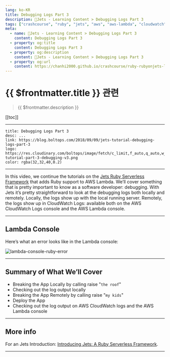```yaml
---
lang: ko-KR
title: Debugging Logs Part 3
description: 🔻Jets - Learning Content > Debugging Logs Part 3
tags: ["crashcourse", "ruby", "jets", "aws", "aws-lambda", "cloudwatch"]
meta:
  - name: 🔻Jets - Learning Content > Debugging Logs Part 3
    content: Debugging Logs Part 3
  - property: og:title
    content: Debugging Logs Part 3
  - property: og:description
    content: 🔻Jets - Learning Content > Debugging Logs Part 3
  - property: og:url
    content: https://chanhi2000.github.io/crashcourse/ruby-rubyonjets-learning-content/20180909-jets-tutorial-debugging-logs-part-3.html
---
```


# {{ $frontmatter.title }} 관련

> {{ $frontmatter.description }}

[[toc]]

---

```card
title: Debugging Logs Part 3
desc: ...
link: https://blog.boltops.com/2018/09/09/jets-tutorial-debugging-logs-part-3
logo: https://res.cloudinary.com/boltops/image/fetch/c_limit,f_auto,q_auto,w_637/https://blog.boltops.com/img/posts/2018/09/jets-tutorial-part-3-debugging-v3.png
color: rgba(32,32,40,0.2)
```

---

<YouTube id="yTSCwFSAPmw" />

In this video, we continue the tutorials on the [Jets Ruby Serverless Framework](http://rubyonjets.com/) that adds Ruby support to AWS Lambda. We’ll cover something that is pretty important to know as a software developer: debugging. With Jets it’s pretty straightforward to look at the debugging logs both locally and remotely. Locally, the logs show up with the local running server. Remotely, the logs show up in CloudWatch Logs: available both on the AWS CloudWatch Logs console and the AWS Lambda console.

---

## Lambda Console

Here’s what an error looks like in the Lambda console:

![lambda-console-ruby-error](https://blog.boltops.com/img/posts/2018/09/lambda-console-ruby-error.png)

---

## Summary of What We’ll Cover

- Breaking the App Locally by calling raise "`the roof`"
- Checking out the log output locally
- Breaking the App Remotely by calling raise "`my kids`"
- Deploy the App
- Checking out the log output on AWS CloudWatch logs and the AWS Lambda console

---

## More info

For an Jets Introduction: [Introducing Jets: A Ruby Serverless Framework](https://blog.boltops.com/2018/08/18/introducing-jets-a-ruby-serverless-framework/).

---

<TagLinks />